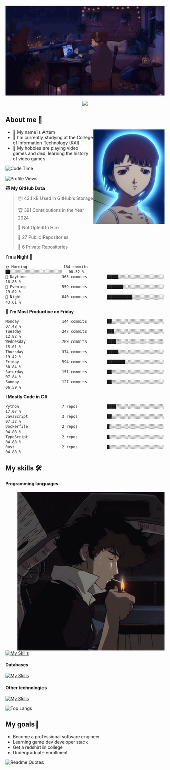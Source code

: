 <div align="center">
  <p>
    <img src="assets/lo-fi.gif">
  </p>
  <p>
    <img src="https://readme-typing-svg.herokuapp.com?color=%2336BCF7&lines=Welcome-to-my-profile&center=true&width=380&height=50&duration=4000&pause=1000">
  </p>
</div>

<div>
  <h2>About me 🚀</h2>
   <div align="center">
    <img src="assets/lain2.gif" align="right" height="300px">
  </div>
  <ul>
    <li>👨 My name is Artem</li>
    <li>🌱 I'm currently studying at the College of Information Technology (KAI).</li>
    <li>👾 My hobbies are playing video games and dnd, learning the history of video games </li>
  </ul>
</div>


<!--START_SECTION:waka-->
![Code Time](http://img.shields.io/badge/Code%20Time-238%20hrs%2017%20mins-blue)

![Profile Views](http://img.shields.io/badge/Profile%20Views-0-blue)

**🐱 My GitHub Data** 

> 📦 42.1 kB Used in GitHub's Storage 
 > 
> 🏆 391 Contributions in the Year 2024
 > 
> 🚫 Not Opted to Hire
 > 
> 📜 27 Public Repositories 
 > 
> 🔑 6 Private Repositories 
 > 
**I'm a Night 🦉** 

```text
🌞 Morning                164 commits         ██░░░░░░░░░░░░░░░░░░░░░░░   08.52 % 
🌆 Daytime                363 commits         █████░░░░░░░░░░░░░░░░░░░░   18.85 % 
🌃 Evening                559 commits         ███████░░░░░░░░░░░░░░░░░░   29.02 % 
🌙 Night                  840 commits         ███████████░░░░░░░░░░░░░░   43.61 % 
```
📅 **I'm Most Productive on Friday** 

```text
Monday                   144 commits         ██░░░░░░░░░░░░░░░░░░░░░░░   07.48 % 
Tuesday                  247 commits         ███░░░░░░░░░░░░░░░░░░░░░░   12.82 % 
Wednesday                289 commits         ████░░░░░░░░░░░░░░░░░░░░░   15.01 % 
Thursday                 374 commits         █████░░░░░░░░░░░░░░░░░░░░   19.42 % 
Friday                   594 commits         ████████░░░░░░░░░░░░░░░░░   30.84 % 
Saturday                 151 commits         ██░░░░░░░░░░░░░░░░░░░░░░░   07.84 % 
Sunday                   127 commits         ██░░░░░░░░░░░░░░░░░░░░░░░   06.59 % 
```


**I Mostly Code in C#** 

```text
Python                   7 repos             ████░░░░░░░░░░░░░░░░░░░░░   17.07 % 
JavaScript               3 repos             ██░░░░░░░░░░░░░░░░░░░░░░░   07.32 % 
Dockerfile               2 repos             █░░░░░░░░░░░░░░░░░░░░░░░░   04.88 % 
TypeScript               2 repos             █░░░░░░░░░░░░░░░░░░░░░░░░   04.88 % 
Rust                     2 repos             █░░░░░░░░░░░░░░░░░░░░░░░░   04.88 % 
```




<!--END_SECTION:waka-->

## My skills 🛠️
#### Programming languages
<div align="center">
  <img src="assets/bebop_smoke.gif" align="right" height="500px">
</div>


[![My Skills](https://skillicons.dev/icons?i=go,cs,python)](https://skillicons.dev)
#### Databases
[![My Skills](https://skillicons.dev/icons?i=mysql,mongodb,postgres)](https://skillicons.dev)
#### Other technologies
[![My Skills](https://skillicons.dev/icons?i=unity,docker,git,wasm,githubactions,kafka)](https://skillicons.dev)

![Top Langs](https://github-readme-stats.vercel.app/api/top-langs/?username=nifle3&layout=compact&theme=nord)


## My goals🚀
- Become a professional software engineer
- Learning game dev developer stack
- Get a redshirt in college
- Undergraduate enrollment

![Readme Quotes](https://quotes-github-readme.vercel.app/api?type=horizontal&theme=nord) 
